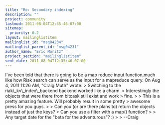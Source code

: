 ```yaml
---
title: "Re: Secondary indexing"
description: ""
project: community
lastmod: 2011-08-04T12:35:46-07:00
sitemap:
  priority: 0.2
layout: mailinglistitem
mailinglist_id: "msg04234"
mailinglist_parent_id: "msg04231"
author_name: "Eric Moritz"
project_section: "mailinglistitem"
sent_date: 2011-08-04T12:35:46-07:00
---
```



I've been told that there is going to be a map reduce input function,much
like how Riak search can serve as the input for a mapreduce query.
On Aug 4, 2011 11:26 AM, "Craig Muth"  wrote:
&gt; Switching to the riak\\_kv\\_index\\_backend backend worked like a charm.
&gt; Interestingly the objects that were there from bitcask still exist and
work
&gt; fine.
&gt;
&gt; This is a pretty amazing feature. Will probably result in some pretty
&gt; awesome press for you guys.
&gt;
&gt; Can you (or are there plans to) return the objects instead of just the
keys?
&gt; Can you use a filter with a map() function?
&gt;
&gt; Any target date for the "beta for the adventurous"? :)
&gt;
&gt; --Craig
